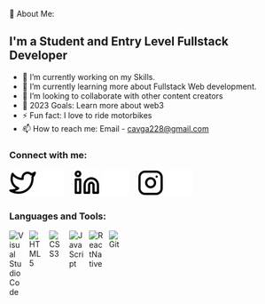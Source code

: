 💫 About Me:

## I'm a Student and Entry Level Fullstack Developer

- 🔭 I’m currently working on my Skills.
- 🌱 I’m currently learning more about Fullstack Web development.
- 👯 I’m looking to collaborate with other content creators
- 🥅 2023 Goals: Learn more about web3
- ⚡ Fun fact: I love to ride motorbikes
- 📫 How to reach me: Email - cavga228@gmail.com

### Connect with me:

[![website](./img/twitter-light.svg)](https://twitter.com/tcavgaa#gh-light-mode-only)
[![website](./img/twitter-dark.svg)](https://twitter.com/tcavgaa#gh-dark-mode-only)
&nbsp;&nbsp;
[![website](./img/linkedin-light.svg)](https://linkedin.com/in/tolgaacavgaa#gh-light-mode-only)
[![website](./img/linkedin-dark.svg)](https://linkedin.com/in/tolgaacavgaa#gh-dark-mode-only)
&nbsp;&nbsp;
[![website](./img/instagram-light.svg)](https://instagram.com/tolgaacavgaa#gh-light-mode-only)
[![website](./img/instagram-dark.svg)](https://instagram.com/tolgaacavgaa#gh-dark-mode-only)

### Languages and Tools:

[<img align="left" alt="Visual Studio Code" width="26px" src="https://cdn.jsdelivr.net/gh/devicons/devicon/icons/vscode/vscode-original.svg" style="padding-right:10px;" />][vscode]
[<img align="left" alt="HTML5" width="26px" src="https://cdn.jsdelivr.net/gh/devicons/devicon/icons/html5/html5-original.svg" style="padding-right:10px;" />][html]
[<img align="left" alt="CSS3" width="26px" src="https://cdn.jsdelivr.net/gh/devicons/devicon/icons/css3/css3-original.svg" style="padding-right:10px;" />][cssplaylist]
[<img align="left" alt="JavaScript" width="26px" src="https://cdn.jsdelivr.net/gh/devicons/devicon/icons/javascript/javascript-original.svg" style="padding-right:10px;" />][jsplaylist]
[<img align="left" alt="ReactNative" width="26px" src="https://cdn.jsdelivr.net/gh/devicons/devicon/icons/react/react-original.svg" style="padding-right:10px;" />][reactplaylist]
[<img align="left" alt="Git" width="26px" src="https://cdn.jsdelivr.net/gh/devicons/devicon/icons/git/git-original.svg" style="padding-right:10px;" />][git]

<br />
<br />

[website]: https://app.patika.dev/paths
[course]: https://app.patika.dev/paths
[twitter]: https://twitter.com/patika_dev
[youtube]: https://www.youtube.com/channel/UCMB3G6XM3ptNLJ5s1FA5F5g
[instagram]: https://www.instagram.com/patika.dev/
[linkedin]: https://www.linkedin.com/company/patikadev/
[html]: https://app.patika.dev/courses/html
[git]: https://app.patika.dev/courses/git
[vscode]: https://app.patika.dev/courses/visual-studio-code-kullanimi
[jsplaylist]: https://app.patika.dev/courses/javascript
[cssplaylist]: https://app.patika.dev/courses/css
[reactplaylist]: https://app.patika.dev/courses/react-native
